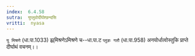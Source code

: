 ```yaml
---
index:  6.4.58
sutra:  युप्लुवोर्दीर्घश्छन्दसि
vritti:  nyasa
---
```


`यु मिश्रणे` (धा.पा.1033) झ्र्मिश्रणेऽमिश्रणे च--धा.पा.ट `प्लुङः गतौ` (धा.पा.958) अनयोर्धात्वोस्तुकि प्राप्ते दीर्घाथं वचनम्।।

